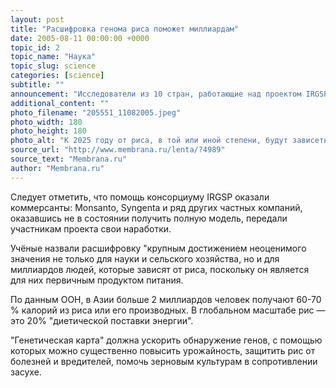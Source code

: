 ```yaml
---
layout: post
title: "Расшифровка генома риса поможет миллиардам"
date: 2005-08-11 00:00:00 +0000
topic_id: 2
topic_name: "Наука"
topic_slug: science
categories: [science]
subtitle: ""
announcement: "Исследователи из 10 стран, работающие над проектом IRGSP (International Rice Genome Sequencing Project), впервые расшифровали геном риса: идентифицировали 37 тысяч 544 гена и установили положение каждого из них на 12 хромосомах."
additional_content: ""
photo_filename: "205551_11082005.jpeg"
photo_width: 180
photo_height: 180
photo_alt: "К 2025 году от риса, в той или иной степени, будут зависеть 4,6 миллиарда человек"
source_url: "http://www.membrana.ru/lenta/?4989"
source_text: "Membrana.ru"
author: "Membrana.ru"
---
```

Следует отметить, что помощь консорциуму IRGSP оказали коммерсанты: Monsanto, Syngenta и ряд других частных компаний, оказавшись не в состоянии получить полную модель, передали участникам проекта свои наработки.

Учёные назвали расшифровку "крупным достижением неоценимого значения не только для науки и сельского хозяйства, но и для миллиардов людей, которые зависят от риса, поскольку он является для них первичным продуктом питания.

По данным ООН, в Азии больше 2 миллиардов человек получают 60-70 % калорий из риса или его производных. В глобальном масштабе рис — это 20% "диетической поставки энергии".

"Генетическая карта" должна ускорить обнаружение генов, с помощью которых можно существенно повысить урожайность, защитить рис от болезней и вредителей, помочь зерновым культурам в сопротивлении засухе.
